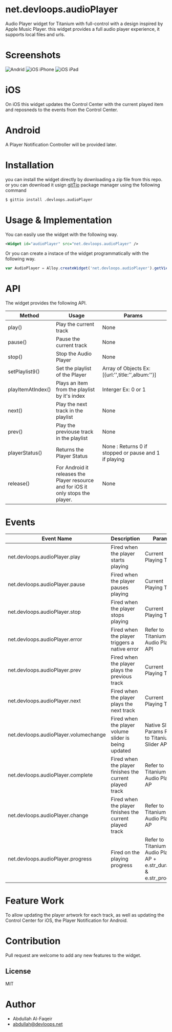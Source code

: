 # net.devloops.audioPlayer
Audio Player widget for Titanium with full-control with a design inspired by Apple Music Player.
this widget provides a full audio player experience, it supports local files and urls.


# Screenshots

![Andrid](https://github.com/AbdullahFaqeir/net.devloops.audioPlayer/blob/master/screenshots/5.png?raw=true)
![iOS iPhone](https://github.com/AbdullahFaqeir/net.devloops.audioPlayer/blob/master/screenshots/4.png?raw=true)
![iOS iPad](https://github.com/AbdullahFaqeir/net.devloops.audioPlayer/blob/master/screenshots/4.jpeg?raw=true)


# iOS
On iOS this widget updates the Control Center with the current played item and reposneds to the events from the Control Center.

# Android
A Player Notification Controller will be provided later.



# Installation 
you can install the widget directly by downloading a zip file from this repo. or you can download it usign [gitTio](http://gitt.io) package manager using the following command

```sh
$ gittio install .devloops.audioPlayer
```

# Usage & Implementation

You can easily use the widget with the following way.

```xml
<Widget id="audioPlayer" src="net.devloops.audioPlayer" />
```
Or you can create a instace of the widget programmatically with the following way.

```js
var AudioPlayer = Alloy.createWidget('net.devloops.audioPlayer').getView();
```

# API
The widget provides the following API.

| Method | Usage | Params |
| ------ | ------ | ------ |
| play() | Play the current track | None |
| pause() | Pause the current track | None |
| stop() | Stop the Audio Player | None |
| setPlaylist9() | Set the playlist of the Player | Array of Objects Ex: [{url:'',title:'',album:''}] | 
| playItemAtIndex() | Plays an item from the playlist by it's index | Interger Ex: 0 or 1 |
| next() | Play the next track in the playlist | None |
| prev() | Play the previouse track in the playlist | None |
| playerStatus() | Returns the Player Status | None : Returns 0 if stopped or pause and 1 if playing |
| release() | For Android it releases the Player resource and for iOS it only stops the player. | None |


# Events 
| Event Name | Description | Params |
| ------ | ------ | ------ |
| net.devloops.audioPlayer.play | Fired when the player starts playing | Current Playing Track | 
| net.devloops.audioPlayer.pause | Fired when the player pauses playing | Current Playing Track | 
| net.devloops.audioPlayer.stop | Fired when the player stops playing | Current Playing Track | 
| net.devloops.audioPlayer.error | Fired when the player triggers a native error | Refer to Titanium Audio Player API | 
| net.devloops.audioPlayer.prev | Fired when the player plays the previous track | Current Playing Track | 
| net.devloops.audioPlayer.next | Fired when the player plays the next track | Current Playing Track | 
| net.devloops.audioPlayer.volumechange | Fired when the player volume slider is being updated | Native Slider Params Refer to Titanium Slider API | 
| net.devloops.audioPlayer.complete | Fired when the player finishes the current played track | Refer to Titanium Audio Player AP | 
| net.devloops.audioPlayer.change | Fired when the player finishes the current played track | Refer to Titanium Audio Player AP | 
| net.devloops.audioPlayer.progress | Fired on the playing progress | Refer to Titanium Audio Player AP + e.str_duration & e.str_progress | 


# Feature Work
To allow updating the player artwork for each track, as well as updating the Control Center for iOS, the Player Notification for Android.

# Contribution 
Pull request are welcome to add any new features to the widget.

License
----

MIT

# Author 
 - Abdullah Al-Faqeir
 - abdullah@devloops.net




